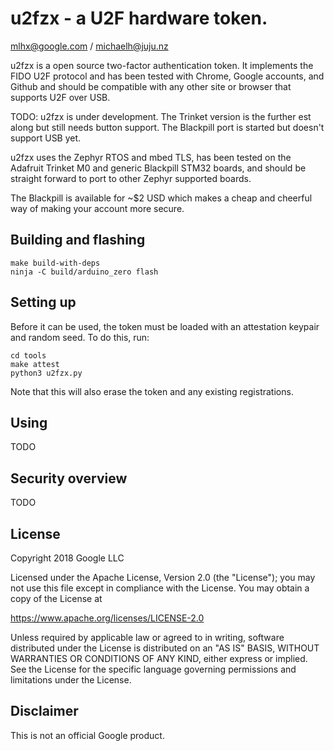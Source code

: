 # u2fzx - a U2F hardware token.

mlhx@google.com / michaelh@juju.nz

u2fzx is a open source two-factor authentication token.  It implements
the FIDO U2F protocol and has been tested with Chrome, Google
accounts, and Github and should be compatible with any other site or
browser that supports U2F over USB.

TODO: u2fzx is under development.  The Trinket version is the
further est along but still needs button support.  The Blackpill port
is started but doesn't support USB yet.

u2fzx uses the Zephyr RTOS and mbed TLS, has been tested on the
Adafruit Trinket M0 and generic Blackpill STM32 boards, and should be
straight forward to port to other Zephyr supported boards.

The Blackpill is available for ~$2 USD which makes a cheap and
cheerful way of making your account more secure.

## Building and flashing

    make build-with-deps
	ninja -C build/arduino_zero flash

## Setting up

Before it can be used, the token must be loaded with an attestation
keypair and random seed.  To do this, run:

    cd tools
	make attest
	python3 u2fzx.py

Note that this will also erase the token and any existing
registrations.

## Using

TODO

## Security overview

TODO

## License

Copyright 2018 Google LLC

Licensed under the Apache License, Version 2.0 (the "License");
you may not use this file except in compliance with the License.
You may obtain a copy of the License at

https://www.apache.org/licenses/LICENSE-2.0

Unless required by applicable law or agreed to in writing, software
distributed under the License is distributed on an "AS IS" BASIS,
WITHOUT WARRANTIES OR CONDITIONS OF ANY KIND, either express or implied.
See the License for the specific language governing permissions and
limitations under the License.

## Disclaimer

This is not an official Google product.
